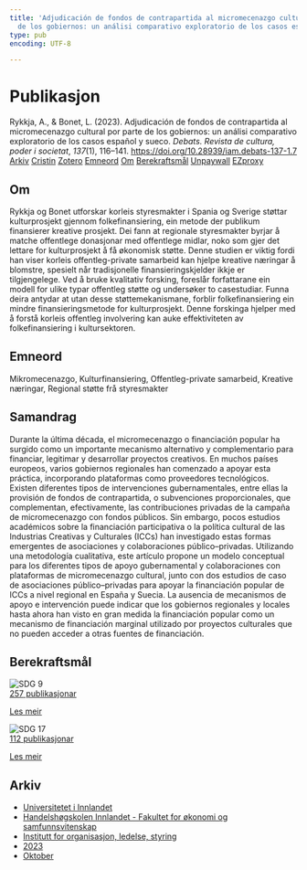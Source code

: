 ```yaml
---
title: 'Adjudicación de fondos de contrapartida al micromecenazgo cultural por parte
  de los gobiernos: un análisi comparativo exploratorio de los casos español y sueco'
type: pub
encoding: UTF-8

---
```

<h1>Publikasjon</h1>
<article id="csl-bib-container-3MTJ63NW" class="csl-bib-container">
  <div class="csl-bib-body"> <div class="csl-entry">Rykkja, A., &#38; Bonet, L. (2023). Adjudicación de fondos de contrapartida al micromecenazgo cultural por parte de los gobiernos: un análisi comparativo exploratorio de los casos español y sueco. <i>Debats. Revista de cultura, poder i societat</i>, <i>137</i>(1), 116–141. <a href="https://doi.org/10.28939/iam.debats-137-1.7">https://doi.org/10.28939/iam.debats-137-1.7</a></div> </div>
  <div class="csl-bib-buttons">
    <a href="#taxonomy-article-3MTJ63NW" alt="archive" class="csl-bib-button">Arkiv</a>
    <a href="https://app.cristin.no/results/show.jsf?id=2184217" alt="Cristin" class="csl-bib-button">Cristin</a>
    <a href="http://zotero.org/groups/5881554/items/3MTJ63NW" alt="Zotero" class="csl-bib-button">Zotero</a>
    <a href="#keywords-article-3MTJ63NW" alt="keywords" class="csl-bib-button">Emneord</a>
    <a href="#about-article-3MTJ63NW" alt="about_pub" class="csl-bib-button">Om</a>
    <a href="#sdg-article-3MTJ63NW" alt="sdg" class="csl-bib-button">Berekraftsmål</a>
    <a href="https://revistadebats.net/article/download/4453/6338" alt="Unpaywall" class="csl-bib-button">Unpaywall</a>
    <a href="https://revistadebats.net/article/download/4453/6338" alt="EZproxy" class="csl-bib-button">EZproxy</a>
  </div>
  <div id="csl-bib-meta-container-3MTJ63NW"></div>
</article>
<div id="csl-bib-meta-3MTJ63NW" class="csl-bib-meta">
  <article id="about-article-3MTJ63NW" class="about_pub-article">
    <h1>Om</h1>
    Rykkja og Bonet utforskar korleis styresmakter i Spania og Sverige støttar kulturprosjekt gjennom folkefinansiering, ein metode der publikum finansierer kreative prosjekt. Dei fann at regionale styresmakter byrjar å matche offentlege donasjonar med offentlege midlar, noko som gjer det lettare for kulturprosjekt å få økonomisk støtte. Denne studien er viktig fordi han viser korleis offentleg-private samarbeid kan hjelpe kreative næringar å blomstre, spesielt når tradisjonelle finansieringskjelder ikkje er tilgjengelege. Ved å bruke kvalitativ forsking, foreslår forfattarane ein modell for ulike typar offentleg støtte og undersøker to casestudiar. Funna deira antydar at utan desse støttemekanismane, forblir folkefinansiering ein mindre finansieringsmetode for kulturprosjekt. Denne forskinga hjelper med å forstå korleis offentleg involvering kan auke effektiviteten av folkefinansiering i kultursektoren.
  </article>
  <article id="keywords-article-3MTJ63NW" class="keywords-article">
    <h1>Emneord</h1>
    Mikromecenazgo, Kulturfinansiering, Offentleg-private samarbeid, Kreative næringar, Regional støtte frå styresmakter
  </article>
  <article id="abstract-article-3MTJ63NW" class="abstract-article">
    <h1>Samandrag</h1>
    Durante la última década, el micromecenazgo o financiación popular ha surgido como un importante mecanismo alternativo y complementario para financiar, legitimar y desarrollar proyectos creativos. En muchos países europeos, varios gobiernos regionales han comenzado a apoyar esta práctica, incorporando plataformas como proveedores tecnológicos. Existen diferentes tipos de intervenciones gubernamentales, entre ellas la provisión de fondos de contrapartida, o subvenciones proporcionales, que complementan, efectivamente, las contribuciones privadas de la campaña de micromecenazgo con fondos públicos. Sin embargo, pocos estudios académicos sobre la financiación participativa o la política cultural de las Industrias Creativas y Culturales (ICCs) han investigado estas formas emergentes de asociaciones y colaboraciones público–privadas. Utilizando una metodología cualitativa, este artículo propone un modelo conceptual para los diferentes tipos de apoyo gubernamental y colaboraciones con plataformas de micromecenazgo cultural, junto con dos estudios de caso de asociaciones público–privadas para apoyar la financiación popular de ICCs a nivel regional en España y Suecia. La ausencia de mecanismos de apoyo e intervención puede indicar que los gobiernos regionales y locales hasta ahora han visto en gran medida la financiación popular como un mecanismo de financiación marginal utilizado por proyectos culturales que no pueden acceder a otras fuentes de financiación.
  </article>
  <article id="sdg-article-3MTJ63NW" class="sdg-article">
    <h1>Berekraftsmål</h1>
    <div class="sdg-container"><div id="sdg9" class="sdg">
        <img src="{{< params subfolder >}}images/sdg/sdg09_nn.png" class="image" alt="SDG 9">
        <div class="sdg-overlay">
          <a href="{{< params subfolder >}}nn/archive/?sdg=9#archive" class="sdg-publication-count"><span>257</span> publikasjonar</a>
          <p><a href="https://fn.no/om-fn/fns-baerekraftsmaal/industri-innovasjon-og-infrastruktur?lang=nno-NO" class="sdg-read-more">Les meir</a></p>
        </div>
      </div> <div id="sdg17" class="sdg">
        <img src="{{< params subfolder >}}images/sdg/sdg17_nn.png" class="image" alt="SDG 17">
        <div class="sdg-overlay">
          <a href="{{< params subfolder >}}nn/archive/?sdg=17#archive" class="sdg-publication-count"><span>112</span> publikasjonar</a>
          <p><a href="https://fn.no/om-fn/fns-baerekraftsmaal/samarbeid-for-aa-naa-maalene?lang=nno-NO" class="sdg-read-more">Les meir</a></p>
        </div>
      </div></div>
  </article>
  <article id="taxonomy-article-3MTJ63NW" class="taxonomy-article">
    <h1>Arkiv</h1>
    <ul>
      <li><a href="{{< params subfolder >}}nn/archive/?key=3DCRN523">Universitetet i Innlandet</a></li>
      <li><a href="{{< params subfolder >}}nn/archive/?key=DU8Q9LN9">Handelshøgskolen Innlandet - Fakultet for økonomi og samfunnsvitenskap</a></li>
      <li><a href="{{< params subfolder >}}nn/archive/?key=4LUWR3ZM">Institutt for organisasjon, ledelse, styring</a></li>
      <li><a href="{{< params subfolder >}}nn/archive/?key=THVQJFRI">2023</a></li>
      <li><a href="{{< params subfolder >}}nn/archive/?key=QXIG9W8W">Oktober</a></li>
    </ul>
  </article>
</div>
